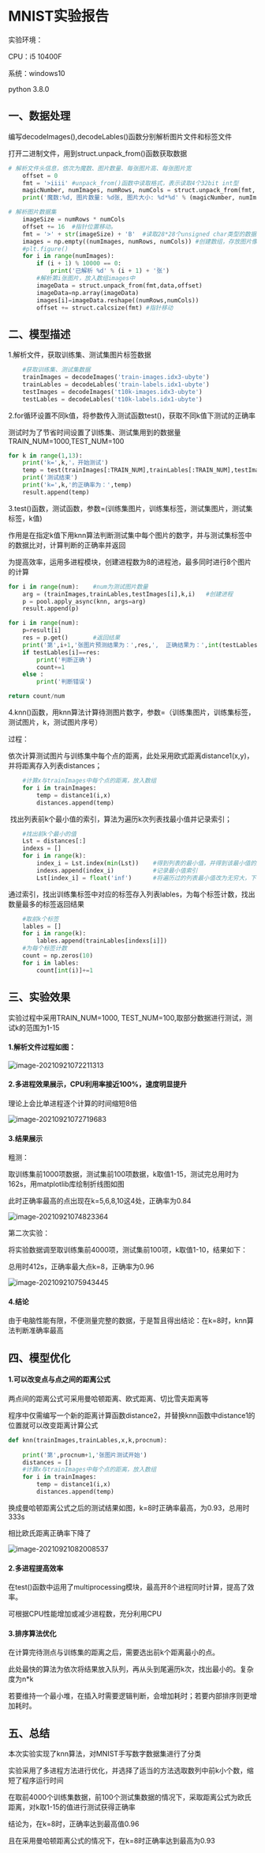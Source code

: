 # MNIST实验报告

实验环境：

CPU：i5 10400F

系统：windows10

python 3.8.0

## 一、数据处理

编写decodeImages(),decodeLables()函数分别解析图片文件和标签文件

打开二进制文件，用到struct.unpack_from()函数获取数据

```python
# 解析文件头信息，依次为魔数、图片数量、每张图片高、每张图片宽
    offset = 0
    fmt = '>iiii' #unpack_from()函数中读取格式，表示读取4个32bit int型
    magicNumber, numImages, numRows, numCols = struct.unpack_from(fmt, data, offset)
    print('魔数:%d, 图片数量: %d张, 图片大小: %d*%d' % (magicNumber, numImages, numRows, numCols))

# 解析图片数据集
    imageSize = numRows * numCols
    offset += 16  #指针位置移动。
    fmt = '>' + str(imageSize) + 'B'  #读取28*28个unsigned char类型的数据，即一个图片的所有像素
    images = np.empty((numImages, numRows, numCols)) #创建数组，存放图片像素信息
    #plt.figure()
    for i in range(numImages):
        if (i + 1) % 10000 == 0:
            print('已解析 %d' % (i + 1) + '张')
        #解析第i张图片，放入数组images中
        imageData = struct.unpack_from(fmt,data,offset)
        imageData=np.array(imageData)
        images[i]=imageData.reshape((numRows,numCols))
        offset += struct.calcsize(fmt) #指针移动
```



## 二、模型描述

1.解析文件，获取训练集、测试集图片标签数据

```python
	#获取训练集、测试集数据
    trainImages = decodeImages('train-images.idx3-ubyte')
    trainLables = decodeLables('train-labels.idx1-ubyte')
    testImages = decodeImages('t10k-images.idx3-ubyte')
    testLables = decodeLables('t10k-labels.idx1-ubyte')
```



2.for循环设置不同k值，将参数传入测试函数test()，获取不同k值下测试的正确率

​	测试时为了节省时间设置了训练集、测试集用到的数据量TRAIN_NUM=1000,TEST_NUM=100	

```python
for k in range(1,13):
    print('k=',k,'，开始测试')
    temp = test(trainImages[:TRAIN_NUM],trainLables[:TRAIN_NUM],testImages[:TEST_NUM],testLables[:TEST_NUM],k)
    print('测试结束')
    print('k=',k,'的正确率为：',temp)
    result.append(temp)
```



3.test()函数，测试函数，参数=(训练集图片，训练集标签，测试集图片，测试集标签，k值)

​	作用是在指定k值下用knn算法判断测试集中每个图片的数字，并与测试集标签中的数据比对，计算判断的正确率并返回

​	为提高效率，运用多进程模块，创建进程数为8的进程池，最多同时进行8个图片的计算

```python
for i in range(num):	#num为测试图片数量
    arg = (trainImages,trainLables,testImages[i],k,i)   #创建进程
    p = pool.apply_async(knn, args=arg)
    result.append(p)
```

```python
for i in range(num):
    p=result[i]
    res = p.get()       #返回结果
    print('第',i+1,'张图片预测结果为：',res,',  正确结果为：',int(testLables[i]))
    if testLables[i]==res:
        print('判断正确')
        count+=1
    else :
        print('判断错误')

return count/num
```



4.knn()函数，用knn算法计算待测图片数字，参数=（训练集图片，训练集标签，测试图片，k，测试图片序号）

过程：

​	依次计算测试图片与训练集中每个点的距离，此处采用欧式距离distance1(x,y)，并将距离存入列表distances；

```python
    #计算x与trainImages中每个点的距离，放入数组
    for i in trainImages:
        temp = distance1(i,x)
        distances.append(temp)
```

​	找出列表前k个最小值的索引，算法为遍历k次列表找最小值并记录索引；

```python
    #找出前k个最小的值
    Lst = distances[:]                        
    indexs = []
    for i in range(k):
        index_i = Lst.index(min(Lst))    #得到列表的最小值，并得到该最小值的索引
        indexs.append(index_i)           #记录最小值索引
        Lst[index_i] = float('inf')      #将遍历过的列表最小值改为无穷大，下次不再选择
```

​	通过索引，找出训练集标签中对应的标签存入列表lables，为每个标签计数，找出数量最多的标签返回结果

```python
    #取前k个标签
    lables = []
    for i in range(k):
        lables.append(trainLables[indexs[i]])
    #为每个标签计数
    count = np.zeros(10)
    for i in lables:
        count[int(i)]+=1
```



## 三、实验效果

实验过程中采用TRAIN_NUM=1000, TEST_NUM=100,取部分数据进行测试，测试k的范围为1-15

#### 1.解析文件过程如图：

![image-20210921072211313](报告.assets/image-20210921072211313.png)

#### 2.多进程效果展示，CPU利用率接近100%，速度明显提升

理论上会比单进程逐个计算的时间缩短8倍

![image-20210921072719683](报告.assets/image-20210921072719683.png)



#### 3.结果展示

粗测： 

取训练集前1000项数据，测试集前100项数据，k取值1-15，测试完总用时为162s，用matplotlib库绘制折线图如图

此时正确率最高的点出现在k=5,6,8,10这4处，正确率为0.84

![image-20210921074823364](报告.assets/image-20210921074823364.png)



第二次实验：

将实验数据调至取训练集前4000项，测试集前100项，k取值1-10，结果如下：

总用时412s，正确率最大点k=8，正确率为0.96

![image-20210921075943445](报告.assets/image-20210921075943445.png)



#### 4.结论

由于电脑性能有限，不便测量完整的数据，于是暂且得出结论：在k=8时，knn算法判断准确率最高





## 四、模型优化

#### 1.可以改变点与点之间的距离公式

两点间的距离公式可采用曼哈顿距离、欧式距离、切比雪夫距离等

程序中仅需编写一个新的距离计算函数distance2，并替换knn函数中distance1的位置就可以改变距离计算公式

```python
def knn(trainImages,trainLables,x,k,procnum):
    
    print('第',procnum+1,'张图片测试开始')
    distances = []
    #计算x与trainImages中每个点的距离，放入数组
    for i in trainImages:
        temp = distance1(i,x)
        distances.append(temp)

```

换成曼哈顿距离公式之后的测试结果如图，k=8时正确率最高，为0.93，总用时333s

相比欧氏距离正确率下降了

![image-20210921082008537](报告.assets/image-20210921082008537.png)



#### 2.多进程提高效率

在test()函数中运用了multiprocessing模块，最高开8个进程同时计算，提高了效率。

可根据CPU性能增加或减少进程数，充分利用CPU



#### 3.排序算法优化

在计算完待测点与训练集的距离之后，需要选出前k个距离最小的点。

此处最快的算法为依次将结果放入队列，再从头到尾遍历k次，找出最小的。复杂度为n*k

若要维持一个最小堆，在插入时需要逻辑判断，会增加耗时；若要内部排序则更增加耗时。



## 五、总结

本次实验实现了knn算法，对MNIST手写数字数据集进行了分类

实验采用了多进程方法进行优化，并选择了适当的方法选取数列中前k小个数，缩短了程序运行时间

在取前4000个训练集数据，前100个测试集数据的情况下，采取距离公式为欧氏距离，对k取1-15的值进行测试获得正确率

结论为，在k=8时，正确率达到最高值0.96

且在采用曼哈顿距离公式的情况下，在k=8时正确率达到最高为0.93

